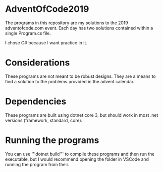 # AdventOfCode2019
The programs in this repository are my solutions to the 2019 adventofcode.com event. Each day has two solutions contained within a single Program.cs file. 

I chose C# because I want practice in it. 

# Considerations
These programs are not meant to be robust designs. They are a means to find a solution to the problems provided in the advent calendar. 

# Dependencies
These programs are built using dotnet core 3, but should work in most .net versions (framework, standard, core). 

# Running the programs
You can use '''dotnet build''' to compile these programs and then run the executable, but I would recommend opening the folder in VSCode and running the program from their. 
